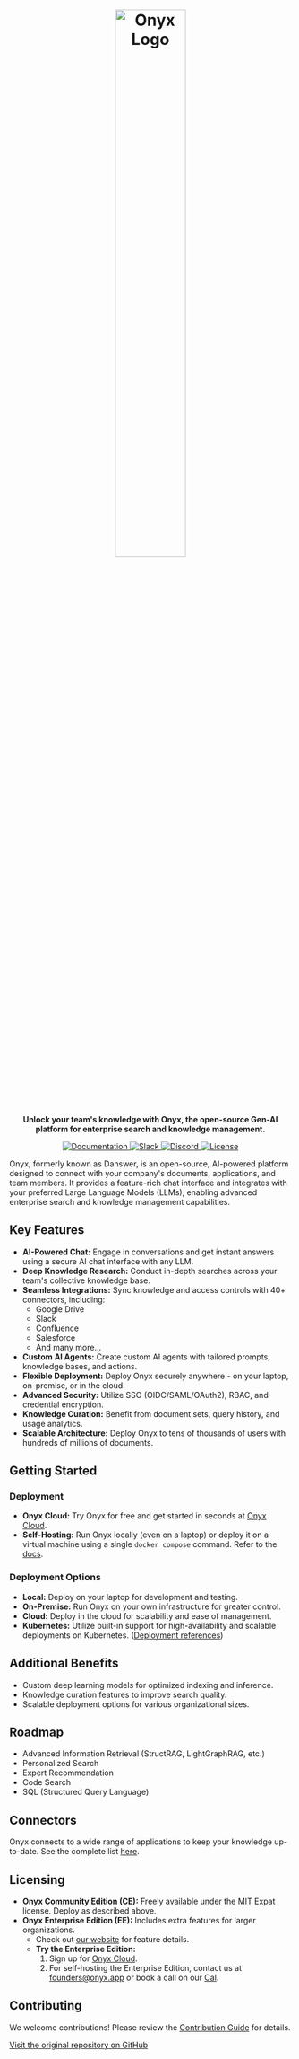 <!-- ONYX_METADATA={"link": "https://github.com/onyx-dot-app/onyx/blob/main/README.md"} -->

<h1 align="center">
  <a href="https://www.onyx.app/">
    <img width="50%" src="https://github.com/onyx-dot-app/onyx/blob/logo/OnyxLogoCropped.jpg?raw=true" alt="Onyx Logo">
  </a>
</h1>

<p align="center"><b>Unlock your team's knowledge with Onyx, the open-source Gen-AI platform for enterprise search and knowledge management.</b></p>

<p align="center">
  <a href="https://docs.onyx.app/" target="_blank">
    <img src="https://img.shields.io/badge/docs-view-blue" alt="Documentation">
  </a>
  <a href="https://join.slack.com/t/onyx-dot-app/shared_invite/zt-34lu4m7xg-TsKGO6h8PDvR5W27zTdyhA" target="_blank">
    <img src="https://img.shields.io/badge/slack-join-blue.svg?logo=slack" alt="Slack">
  </a>
  <a href="https://discord.gg/TDJ59cGV2X" target="_blank">
    <img src="https://img.shields.io/badge/discord-join-blue.svg?logo=discord&logoColor=white" alt="Discord">
  </a>
  <a href="https://github.com/onyx-dot-app/onyx/blob/main/README.md" target="_blank">
    <img src="https://img.shields.io/static/v1?label=license&message=MIT&color=blue" alt="License">
  </a>
</p>

Onyx, formerly known as Danswer, is an open-source, AI-powered platform designed to connect with your company's documents, applications, and team members. It provides a feature-rich chat interface and integrates with your preferred Large Language Models (LLMs), enabling advanced enterprise search and knowledge management capabilities.

## Key Features

*   **AI-Powered Chat:** Engage in conversations and get instant answers using a secure AI chat interface with any LLM.
*   **Deep Knowledge Research:** Conduct in-depth searches across your team's collective knowledge base.
*   **Seamless Integrations:** Sync knowledge and access controls with 40+ connectors, including:
    *   Google Drive
    *   Slack
    *   Confluence
    *   Salesforce
    *   And many more...
*   **Custom AI Agents:** Create custom AI agents with tailored prompts, knowledge bases, and actions.
*   **Flexible Deployment:** Deploy Onyx securely anywhere - on your laptop, on-premise, or in the cloud.
*   **Advanced Security:** Utilize SSO (OIDC/SAML/OAuth2), RBAC, and credential encryption.
*   **Knowledge Curation:** Benefit from document sets, query history, and usage analytics.
*   **Scalable Architecture:** Deploy Onyx to tens of thousands of users with hundreds of millions of documents.

## Getting Started

### Deployment

*   **Onyx Cloud:** Try Onyx for free and get started in seconds at [Onyx Cloud](https://cloud.onyx.app/signup).
*   **Self-Hosting:** Run Onyx locally (even on a laptop) or deploy it on a virtual machine using a single `docker compose` command.  Refer to the [docs](https://docs.onyx.app/quickstart).

### Deployment Options

*   **Local:** Deploy on your laptop for development and testing.
*   **On-Premise:** Run Onyx on your own infrastructure for greater control.
*   **Cloud:** Deploy in the cloud for scalability and ease of management.
*   **Kubernetes:** Utilize built-in support for high-availability and scalable deployments on Kubernetes. ([Deployment references](https://github.com/onyx-dot-app/onyx/tree/main/deployment))

## Additional Benefits

*   Custom deep learning models for optimized indexing and inference.
*   Knowledge curation features to improve search quality.
*   Scalable deployment options for various organizational sizes.

## Roadmap

*   Advanced Information Retrieval (StructRAG, LightGraphRAG, etc.)
*   Personalized Search
*   Expert Recommendation
*   Code Search
*   SQL (Structured Query Language)

## Connectors

Onyx connects to a wide range of applications to keep your knowledge up-to-date. See the complete list [here](https://docs.onyx.app/connectors).

## Licensing

*   **Onyx Community Edition (CE):** Freely available under the MIT Expat license.  Deploy as described above.
*   **Onyx Enterprise Edition (EE):** Includes extra features for larger organizations.
    *   Check out [our website](https://www.onyx.app/pricing) for feature details.
    *   **Try the Enterprise Edition:**
        1.  Sign up for [Onyx Cloud](https://cloud.onyx.app/signup).
        2.  For self-hosting the Enterprise Edition, contact us at [founders@onyx.app](mailto:founders@onyx.app) or book a call on our [Cal](https://cal.com/team/onyx/founders).

## Contributing

We welcome contributions! Please review the [Contribution Guide](CONTRIBUTING.md) for details.

[Visit the original repository on GitHub](https://github.com/onyx-dot-app/onyx)